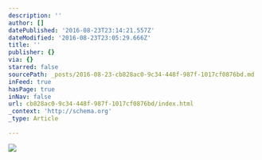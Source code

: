 ```yaml
---
description: ''
author: []
datePublished: '2016-08-23T23:14:21.557Z'
dateModified: '2016-08-23T23:05:29.666Z'
title: ''
publisher: {}
via: {}
starred: false
sourcePath: _posts/2016-08-23-cb828ac0-9c34-448f-987f-1017cf0876bd.md
inFeed: true
hasPage: true
inNav: false
url: cb828ac0-9c34-448f-987f-1017cf0876bd/index.html
_context: 'http://schema.org'
_type: Article

---
```

![](https://the-grid-user-content.s3-us-west-2.amazonaws.com/bbce49a3-aef3-4b5e-a0e6-f4c02048e83a.jpg)